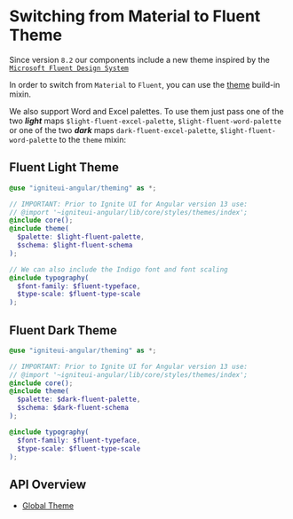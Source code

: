 # Switching from Material to Fluent Theme

Since version `8.2` our components include a new theme inspired by the [`Microsoft Fluent Design System`](https://www.microsoft.com/design/fluent/)

In order to switch from `Material` to `Fluent`, you can use the [theme]({environment:sassApiUrl}/index.html#mixin-theme) build-in mixin.

We also support Word and Excel palettes. To use them just pass one of the two _**light**_ maps `$light-fluent-excel-palette`, `$light-fluent-word-palette` or one of the two _**dark**_ maps `dark-fluent-excel-palette`, `$light-fluent-word-palette` to the `theme` mixin:

## Fluent Light Theme

```scss
@use "igniteui-angular/theming" as *;

// IMPORTANT: Prior to Ignite UI for Angular version 13 use:
// @import '~igniteui-angular/lib/core/styles/themes/index';
@include core();
@include theme(
  $palette: $light-fluent-palette, 
  $schema: $light-fluent-schema
);

// We can also include the Indigo font and font scaling
@include typography(
  $font-family: $fluent-typeface,
  $type-scale: $fluent-type-scale
);
```

## Fluent Dark Theme

```scss
@use "igniteui-angular/theming" as *;

// IMPORTANT: Prior to Ignite UI for Angular version 13 use:
// @import '~igniteui-angular/lib/core/styles/themes/index';
@include core();
@include theme(
  $palette: $dark-fluent-palette, 
  $schema: $dark-fluent-schema
);

@include typography(
  $font-family: $fluent-typeface,
  $type-scale: $fluent-type-scale
);
```

## API Overview

* [Global Theme]({environment:sassApiUrl}/index.html#mixin-theme)
